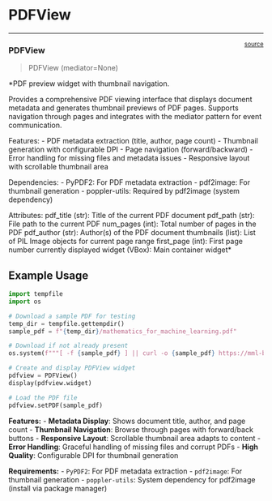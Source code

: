 # PDFView


<!-- WARNING: THIS FILE WAS AUTOGENERATED! DO NOT EDIT! -->

------------------------------------------------------------------------

<a
href="https://github.com/frankausberlin/Ragfood/blob/main/Ragfood/pdfview.py#L17"
target="_blank" style="float:right; font-size:smaller">source</a>

### PDFView

>  PDFView (mediator=None)

\*PDF preview widget with thumbnail navigation.

Provides a comprehensive PDF viewing interface that displays document
metadata and generates thumbnail previews of PDF pages. Supports
navigation through pages and integrates with the mediator pattern for
event communication.

Features: - PDF metadata extraction (title, author, page count) -
Thumbnail generation with configurable DPI - Page navigation
(forward/backward) - Error handling for missing files and metadata
issues - Responsive layout with scrollable thumbnail area

Dependencies: - PyPDF2: For PDF metadata extraction - pdf2image: For
thumbnail generation - poppler-utils: Required by pdf2image (system
dependency)

Attributes: pdf_title (str): Title of the current PDF document pdf_path
(str): File path to the current PDF num_pages (int): Total number of
pages in the PDF pdf_author (str): Author(s) of the PDF document
thumbnails (list): List of PIL Image objects for current page range
first_page (int): First page number currently displayed widget (VBox):
Main container widget\*

## Example Usage

``` python
import tempfile
import os

# Download a sample PDF for testing
temp_dir = tempfile.gettempdir()
sample_pdf = f"{temp_dir}/mathematics_for_machine_learning.pdf"

# Download if not already present
os.system(f"""[ -f {sample_pdf} ] || curl -o {sample_pdf} https://mml-book.github.io/book/mml-book.pdf""")

# Create and display PDFView widget
pdfview = PDFView()
display(pdfview.widget)

# Load the PDF file
pdfview.setPDF(sample_pdf)
```

**Features:** - **Metadata Display**: Shows document title, author, and
page count - **Thumbnail Navigation**: Browse through pages with
forward/back buttons - **Responsive Layout**: Scrollable thumbnail area
adapts to content - **Error Handling**: Graceful handling of missing
files and corrupt PDFs - **High Quality**: Configurable DPI for
thumbnail generation

**Requirements:** - `PyPDF2`: For PDF metadata extraction - `pdf2image`:
For thumbnail generation - `poppler-utils`: System dependency for
pdf2image (install via package manager)
